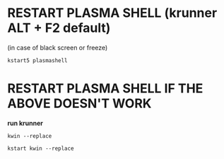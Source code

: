 # RESTART PLASMA SHELL (krunner ALT + F2 default)
(in case of black screen or freeze)

```
kstart5 plasmashell
```

# RESTART PLASMA SHELL IF THE ABOVE DOESN'T WORK

**run krunner**

```
kwin --replace
```

```
kstart kwin --replace
```
